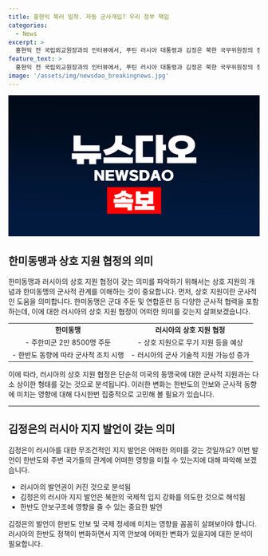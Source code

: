 ```yaml
---
title: 홍현익 북러 밀착. 자동 군사개입? 우리 정부 책임
categories:
  - News
excerpt: >
  홍현익 전 국립외교원장과의 인터뷰에서, 푸틴 러시아 대통령과 김정은 북한 국무위원장의 정상회담을 토대로 북러 새로운 협정이 주목받고 있다. 상호 지원 조항에 대한 설명과 러시아의 한반도 발언권 강화, 미국과의 동맹 관계, 북러 교역 등에 대한 논의가 진행됐다. 푸틴 대통령의 발언을 통해 북러 동맹의 격상 가능성을 시사하며 군사 기술 협력이 강화될 수 있다는 전망과 유엔안보리 대북제재의 무력화 가능성 등에 대한 관심이 높아졌다. 또한 중국의 입장과 윤석열 정부의 외교 안보 노선에 대한 논의가 이어졌다. ([출처](MBC < 김종배의 시선집중 >))
feature_text: >
  홍현익 전 국립외교원장과의 인터뷰에서, 푸틴 러시아 대통령과 김정은 북한 국무위원장의 정상회담을 토대로 북러 새로운 협정이 주목받고 있다. 상호 지원 조항에 대한 설명과 러시아의 한반도 발언권 강화, 미국과의 동맹 관계, 북러 교역 등에 대한 논의가 진행됐다. 푸틴 대통령의 발언을 통해 북러 동맹의 격상 가능성을 시사하며 군사 기술 협력이 강화될 수 있다는 전망과 유엔안보리 대북제재의 무력화 가능성 등에 대한 관심이 높아졌다. 또한 중국의 입장과 윤석열 정부의 외교 안보 노선에 대한 논의가 이어졌다. ([출처](MBC < 김종배의 시선집중 >))
image: '/assets/img/newsdao_breakingnews.jpg'
---
```


<p><img src="/assets/img/newsdao_breakingnews.jpg" alt="pcversion 속보" /></p>

<h2 data-ke-size="size26">한미동맹과 상호 지원 협정의 의미</h2>

<p data-ke-size="size16">한미동맹과 러시아의 상호 지원 협정이 갖는 의미를 파악하기 위해서는 상호 지원의 개념과 한미동맹의 군사적 관계를 이해하는 것이 중요합니다. 먼저, 상호 지원이란 군사적인 도움을 의미합니다. 한미동맹은 군대 주둔 및 연합훈련 등 다양한 군사적 협력을 포함하는데, 이에 대한 러시아의 상호 지원 협정이 어떠한 의미를 갖는지 살펴보겠습니다.</p>

<table style="width: 100%;">
<tbody>
<tr>
<td style="text-align: center; height: 17px;"><b>한미동맹</b></td>
<td style="text-align: center; height: 17px;"><b>러시아의 상호 지원 협정</b></td>
</tr>
<tr>
<td style="text-align: center; height: 17px;">- 주한미군 2만 8500명 주둔</td>
<td style="text-align: center; height: 17px;">- 상호 지원으로 무기 지원 등을 예상</td>
</tr>
<tr>
<td style="text-align: center; height: 17px;">- 한반도 동향에 따라 군사적 조치 시행</td>
<td style="text-align: center; height: 17px;">- 러시아의 군사 기술적 지원 가능성 증가</td>
</tr>
</tbody>
</table>

<p data-ke-size="size16">이에 따라, 러시아의 상호 지원 협정은 단순히 미국의 동맹국에 대한 군사적 지원과는 다소 상이한 형태를 갖는 것으로 분석됩니다. 이러한 변화는 한반도의 안보와 군사적 동향에 미치는 영향에 대해 다시한번 집중적으로 고민해 볼 필요가 있습니다.</p>

<hr>

<h2 data-ke-size="size26">김정은의 러시아 지지 발언이 갖는 의미</h2>

<p data-ke-size="size16">김정은이 러시아를 대한 무조건적인 지지 발언은 어떠한 의미를 갖는 것일까요? 이번 발언이 한반도와 주변 국가들의 관계에 어떠한 영향을 미칠 수 있는지에 대해 파악해 보겠습니다. </p>

<ul>
  <li>러시아의 발언권이 커진 것으로 분석됨</li>
  <li>김정은의 러시아 지지 발언은 북한의 국제적 입지 강화를 의도한 것으로 해석됨</li>
  <li>한반도 안보구조에 영향을 줄 수 있는 중요한 발언</li>
</ul>

<p data-ke-size="size16">김정은의 발언이 한반도 안보 및 국제 정세에 미치는 영향을 꼼꼼히 살펴보아야 합니다. 러시아의 한반도 정책이 변화하면서 지역 안보에 어떠한 변화가 있을지에 대한 분석이 필요합니다. </p>

